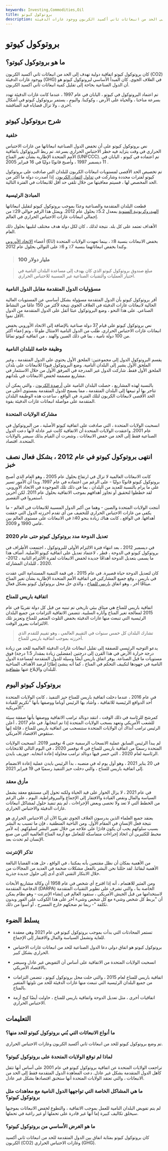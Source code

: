 ```yaml
---
keywords: Investing,Commodities,Oil
title: بروتوكول كيوتو
description: بروتوكول كيوتو هو اتفاقية دولية تم تبنيها في عام 1997 تهدف إلى الحد من انبعاثات ثاني أكسيد الكربون ووجود غازات الدفيئة.
---
```


# بروتوكول كيوتو
## ما هو بروتوكول كيوتو؟

كان بروتوكول كيوتو اتفاقية دولية تهدف إلى الحد من انبعاثات ثاني أكسيد الكربون (CO2) ووجود غازات الدفيئة (GHG) في الغلاف الجوي. كان المبدأ الأساسي لبروتوكول كيوتو هو أن الدول الصناعية بحاجة إلى تقليل كمية انبعاثات ثاني أكسيد الكربون.

تم اعتماد البروتوكول في كيوتو ، اليابان في عام 1997 ، عندما كانت غازات الدفيئة تهدد بسرعة مناخنا ، والحياة على الأرض ، وكوكبنا. واليوم ، يستمر بروتوكول كيوتو في أشكال أخرى ، ولا تزال قضاياه قيد المناقشة.

## شرح بروتوكول كيوتو

### خلفية

نص بروتوكول كيوتو على أن تخفض الدول الصناعية انبعاثاتها من غازات الاحتباس الحراري في وقت يتزايد فيه خطر الاحتباس الحراري بسرعة. تم ربط البروتوكول باتفاقية الأمم المتحدة الإطارية بشأن تغير المناخ (UNFCCC). تم اعتماده في كيوتو ، اليابان في 11 ديسمبر 1997 ، وأصبح قانونًا دوليًا في 16 فبراير 2005 .

تم تخصيص الحد الأقصى لمستويات انبعاثات الكربون للبلدان التي صادقت على بروتوكول كيوتو لفترات محددة وشاركت في [تداول](/carbontrade) [ائتمان الكربون](/carbontrade). إذا أصدرت دولة ما أكثر من الحد المخصص لها ، فسيتم معاقبتها من خلال تلقي حد أقل للانبعاثات في الفترة التالية.

### المبادئ الرئيسية

قطعت البلدان المتقدمة والصناعية وعدًا بموجب بروتوكول كيوتو لتقليل انبعاثاتها [الهيدروكربونية السنوية](/hydrocarbon) بمعدل 5.2٪ بحلول عام 2012. ويمثل هذا الرقم حوالي 29٪ من إجمالي انبعاثات غازات الاحتباس الحراري في العالم.

الأهداف تعتمد على كل بلد. نتيجة لذلك ، كان لكل دولة هدف مختلف لتلبيها بحلول ذلك العام.

أعضاء [الاتحاد الأوروبي](/european-community) (EU) بخفض الانبعاثات بنسبة 8٪ ، بينما تعهدت الولايات المتحدة وكندا بخفض انبعاثاتهما بنسبة 7٪ و 6٪ على التوالي بحلول عام 2012.

> ### 100 مليار دولار

> مبلغ صندوق بروتوكول كيوتو الذي كان يهدف إلى مساعدة البلدان النامية في اختيار العمليات والتقنيات الصناعية غير المسببة للاحتباس الحراري.

>

### مسؤوليات الدول المتقدمة مقابل الدول النامية

أقر بروتوكول كيوتو بأن الدول المتقدمة مسؤولة بشكل أساسي عن المستويات العالية الحالية لانبعاثات غازات الدفيئة في الغلاف الجوي نتيجة لأكثر من 150 عامًا من النشاط الصناعي. على هذا النحو ، وضع البروتوكول عبئا أثقل على الدول المتقدمة من الدول الأقل نموا.

نص بروتوكول كيوتو على قيام 37 دولة صناعية بالإضافة إلى الاتحاد الأوروبي بخفض انبعاثات غازات الاحتباس الحراري. طُلب من الدول النامية الامتثال طوعًا ، وتم إعفاء أكثر من 100 دولة نامية ، بما في ذلك الصين والهند ، من اتفاقية كيوتو تمامًا.

### وظيفة خاصة للبلدان النامية

يقسم البروتوكول الدول إلى مجموعتين: الملحق الأول يحتوي على الدول المتقدمة ، وغير الملحق الأول يشير إلى البلدان النامية. وضع البروتوكول قيودًا للانبعاثات على بلدان الملحق الأول فقط. شاركت الدول غير المدرجة في المرفق الأول من خلال الاستثمار في مشاريع مصممة لخفض الانبعاثات في بلدانهم.

بالنسبة لهذه المشاريع ، حصلت البلدان النامية على [أرصدة الكربون](/carbon_credit) ، والتي يمكن أن تتاجر بها أو تبيعها إلى البلدان المتقدمة ، مما يسمح للدول المتقدمة بمستوى أعلى من الحد الأقصى لانبعاثات الكربون لتلك الفترة. في الواقع ، ساعدت هذه الوظيفة البلدان المتقدمة على مواصلة انبعاثات غازات الدفيئة بقوة.

### مشاركة الولايات المتحدة

انسحبت الولايات المتحدة ، التي صادقت على اتفاقية كيوتو الأصلية ، من البروتوكول في عام 2001. واعتقدت الولايات المتحدة أن الاتفاقية كانت غير عادلة لأنها دعت الدول الصناعية فقط إلى الحد من خفض الانبعاثات ، وشعرت أن القيام بذلك سيضر بالولايات المتحدة. اقتصاد.

## انتهى بروتوكول كيوتو في عام 2012 ، بشكل فعال نصف خبز

كانت الانبعاثات العالمية لا تزال في ارتفاع بحلول عام 2005 ، وهو العام الذي أصبح بروتوكول كيوتو قانونًا دوليًا - على الرغم من اعتماده في عام 1997. وبدا أن الأمور تسير على ما يرام بالنسبة للعديد من البلدان ، بما في ذلك تلك الموجودة في الاتحاد الأوروبي. لقد خططوا لتحقيق أو تجاوز أهدافهم بموجب الاتفاقية بحلول عام 2011. لكن آخرين استمروا في التقصير.

أنتجت الولايات المتحدة والصين - وهما من أكبر الدول المسببة للانبعاثات في العالم - ما يكفي من غازات الاحتباس الحراري للتخفيف من أي تقدم أحرزته الدول التي حققت أهدافها. في الواقع ، كانت هناك زيادة بنحو 40٪ في الانبعاثات على مستوى العالم بين عامي 1990 و 2009.

### تعديل الدوحة مدد بروتوكول كيوتو حتى عام 2020

في ديسمبر 2012 ، بعد انتهاء فترة الالتزام الأولى للبروتوكول ، اجتمعت الأطراف في بروتوكول كيوتو في الدوحة ، قطر ، لاعتماد تعديل على اتفاقية كيوتو الأصلية. أضاف هذا ما يسمى بتعديل الدوحة أهدافًا جديدة لخفض الانبعاثات لفترة الالتزام الثانية ، 2012-2020 ، للبلدان المشاركة.

كان لتعديل الدوحة حياة قصيرة. في عام 2015 ، في قمة التنمية المستدامة التي عقدت في باريس ، وقع جميع المشاركين في اتفاقية الأمم المتحدة الإطارية بشأن تغير المناخ ميثاقًا آخر ، وهو اتفاق [باريس للمناخ](/paris-agreementcop21) ، والذي حل محل بروتوكول كيوتو بشكل فعال.

### اتفاقية باريس للمناخ

اتفاقية باريس للمناخ هي ميثاق بيئي تاريخي تم تبنيه من قبل كل دولة تقريبًا في عام 2015 لمعالجة تغير المناخ وآثاره السلبية. تتضمن الاتفاقية التزامات من جميع البلدان الرئيسية التي تنبعث منها غازات الدفيئة بخفض التلوث المتغير للمناخ وتعزيز تلك الالتزامات بمرور الوقت.

> تشارك البلدان كل خمس سنوات في التقييم العالمي ، وهو تقييم للتقدم الذي أحرزته بموجب اتفاقية باريس للمناخ.

>

يدعو التوجيه الرئيسي للصفقة إلى تقليل انبعاثات غازات الدفيئة العالمية للحد من زيادة درجة حرارة الأرض في هذا القرن إلى درجتين (مفضلين زيادة بمقدار 1.5 درجة) فوق مستويات ما قبل الصناعة. يوفر اتفاق باريس أيضًا وسيلة للدول المتقدمة لمساعدة الدول النامية في جهودها لتكييف التحكم في المناخ ، كما أنه ينشئ إطارًا لرصد الأهداف المناخية للبلدان والإبلاغ عنها [بشفافية](/transparency).

## بروتوكول كيوتو اليوم

في عام 2016 ، عندما دخلت اتفاقية باريس للمناخ حيز التنفيذ ، كانت الولايات المتحدة أحد الدوافع الرئيسية للاتفاقية ، وأشاد بها الرئيس أوباما ووصفها بأنها "تكريم للقيادة الأمريكية".

كمرشح للرئاسة في ذلك الوقت ، انتقد دونالد ترامب الاتفاقية ووصفها بأنها صفقة سيئة للشعب الأمريكي وتعهد بسحب الولايات المتحدة إذا تم انتخابها. في عام 2017 ، أعلن الرئيس ترامب آنذاك أن الولايات المتحدة ستنسحب من اتفاقية باريس للمناخ ، قائلة إنها ستقوض الاقتصاد الأمريكي.

لم يبدأ الرئيس السابق عملية الانسحاب الرسمية حتى 4 نوفمبر 2019. انسحبت الولايات المتحدة رسميًا من اتفاقية باريس للمناخ في 4 نوفمبر 2020 ، في اليوم التالي للانتخابات الرئاسية لعام 2020 ، التي خسر فيها دونالد ترامب محاولة إعادة انتخابه. جوزيف بايدن.

في 20 يناير 2021 ، وهو أول يوم له في منصبه ، بدأ الرئيس بايدن عملية إعادة الانضمام إلى اتفاقية باريس للمناخ ، والتي دخلت حيز التنفيذ رسميًا في 19 فبراير 2021.

### مأزق معقد

في عام 2021 ، لا يزال الحوار على قيد الحياة ولكنه تحول إلى مستنقع معقد يشمل السياسة والمال ونقص القيادة والافتقار إلى الإجماع والبيروقراطية. اليوم ، على الرغم من الخطط التي لا تعد ولا تحصى وبعض الإجراءات ، لم يتم تنفيذ حلول لمشاكل انبعاثات غازات الدفيئة والاحتباس الحراري.

يعتقد جميع العلماء الذين يدرسون الغلاف الجوي تقريبًا الآن أن الاحتباس الحراري هو نتيجة فعل الإنسان في المقام الأول. ومن الناحية المنطقية ، فإن ما تسبب به البشر بسبب سلوكهم يجب أن يكون قادرًا على علاجه من خلال تغيير البشر لسلوكهم. إنه لأمر محبط للكثيرين أن اتخاذ إجراءات متماسكة للتعامل مع أزمة المناخ العالمية التي من صنع الإنسان لم تحدث بعد.

### تذكر الإنترنت

من الأهمية بمكان أن نظل مقتنعين بأنه يمكننا ، في الواقع ، حل هذه القضايا البالغة الأهمية لبقائنا. لقد حللنا نحن البشر بالفعل مشكلات ضخمة في العديد من المجالات من خلال الابتكار التقني الذي أدى إلى حلول جديدة جذرية.

ومن المثير للاهتمام ، أنه إذا اقترح أي شخص في عام 1958 أن وكالة مشاريع الأبحاث الدفاعية المتقدمة (DARPA) الخاصة بنا ، والتي تشرف على تطوير التقنيات المتقدمة لاستخدامها من قبل الجيش الأمريكي ، ستقود العالم في إنشاء الإنترنت - وهو نظام يمكن أن "يربط كل شخص وشيء مع كل شخص وشيء آخر على هذا الكوكب على الفور وبدون تكلفة "- ربما تم ضحكهم خارج المسرح ، أو أسوأ من ذلك.

## يسلط الضوء

- تستمر المحادثات التي بدأت بموجب بروتوكول كيوتو في عام 2021 وهي معقدة للغاية وتشمل السياسة والمال والافتقار إلى الإجماع.

- بروتوكول كيوتو هو اتفاق دولي دعا الدول الصناعية للحد من انبعاثات غازات الاحتباس الحراري بشكل كبير.

- انسحبت الولايات المتحدة من الاتفاقية على أساس أن التفويض غير عادل وسيضر بالاقتصاد الأمريكي.

- اتفاقية باريس للمناخ لعام 2015 ، والتي حلت محل بروتوكول كيوتو ، تتضمن التزامات من جميع البلدان الرئيسية التي تنبعث منها غازات الدفيئة للحد من تلوثها المتغير بالمناخ.

- اتفاقيات أخرى ، مثل تعديل الدوحة واتفاقية باريس للمناخ ، حاولت أيضًا كبح أزمة الاحتباس الحراري.

## التعليمات

### ما أنواع الانبعاثات التي بُني بروتوكول كيوتو للحد منها؟

تم وضع بروتوكول كيوتو للحد من انبعاثات ثاني أكسيد الكربون وغازات الاحتباس الحراري.

### لماذا لم توقع الولايات المتحدة على بروتوكول كيوتو؟

تراجعت الولايات المتحدة عن اتفاقية بروتوكول كيوتو في عام 2001 على أساس أنها تثقل كاهل الدول المتقدمة بشكل غير عادل. دعت المعاهدة الدول المتقدمة فقط إلى الحد من الانبعاثات ، والتي تعتقد الولايات المتحدة أنها ستخنق اقتصادها بشكل غير عادل.

### ما هي المشاكل الخاصة التي تواجهها الدول النامية مع معاهدات مثل بروتوكول كيوتو؟

لم يتم تفويض البلدان النامية للعمل بموجب الاتفاقية ، والتطوع لخفض الانبعاثات بموجبها سيخلق تكاليف كبيرة إما أنها غير قادرة على تحملها أو غير راغبة في تحملها.

### ما هو الغرض الأساسي من بروتوكول كيوتو؟

كان بروتوكول كيوتو بمثابة اتفاق بين الدول المتقدمة للحد من انبعاثات ثاني أكسيد الكربون (CO2) وغازات الاحتباس الحراري (GHG).

